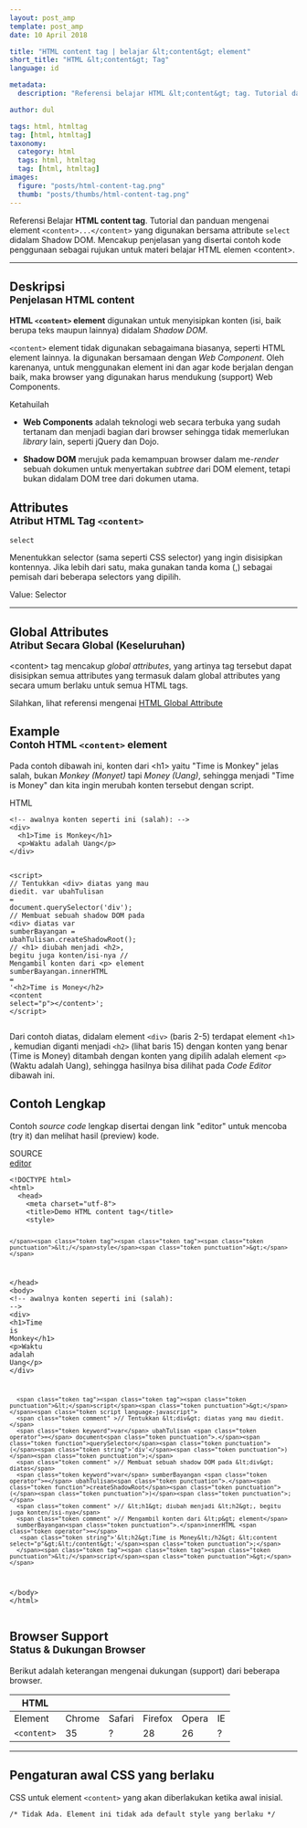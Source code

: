 ```yaml
---
layout: post_amp
template: post_amp
date: 10 April 2018

title: "HTML content tag | belajar &lt;content&gt; element"
short_title: "HTML &lt;content&gt; Tag"
language: id

metadata:
  description: "Referensi belajar HTML &lt;content&gt; tag. Tutorial dan panduan mengenai element &lt;content&gt;..&lt;/content&gt;, penjelasan dengan contoh kode penggunaan sebagai referensi belajar HTML &lt;content&gt;"

author: dul

tags: html, htmltag
tag: [html, htmltag]
taxonomy:
  category: html
  tags: html, htmltag
  tag: [html, htmltag]
images:
  figure: "posts/html-content-tag.png"
  thumb: "posts/thumbs/html-content-tag.png"
---
```

<p class="text-muted">
    Referensi Belajar <strong>HTML content tag</strong>. Tutorial dan panduan mengenai element <code>&lt;content&gt;...&lt;/content&gt;</code> yang digunakan bersama attribute <code>select</code> didalam Shadow DOM. Mencakup penjelasan yang disertai contoh kode penggunaan sebagai rujukan untuk materi belajar HTML <span lang="id">elemen</span> &lt;content&gt;.
</p>
<hr class="uk-article-divider">

<h2 class="title-sub bd-danger bd-left bd-left-only">Deskripsi <br>
    <small>Penjelasan HTML <span class="highlight">content</span></small>
</h2>
<p>
  <strong>HTML <code>&lt;content&gt;</code> element</strong> digunakan untuk menyisipkan konten (isi, baik berupa teks maupun lainnya) didalam <em>Shadow DOM</em>.
</p>
<p><code>&lt;content&gt;</code> element tidak digunakan sebagaimana biasanya, seperti HTML element lainnya. Ia digunakan bersamaan dengan <em>Web Component</em>. Oleh karenanya, untuk menggunakan element ini dan agar kode berjalan dengan baik, maka browser yang digunakan harus mendukung (support) Web Components.</p>

<div class="icard">
  <div class="icard-heading clearfix co-wh bg-primary">
    <div class="icard-bar bar-lg">
      <div class="icard-bar-left pull-left">
        <i class="fa fa-info-circle" aria-hidden="true"></i>
        <span>Ketahuilah</span>
      </div>
    </div>
  </div>
  <div class="icard-body bg-primary2">
<ul class="uk-text-left">
  <li>
    <p><strong>Web Components</strong> adalah teknologi web secara terbuka yang sudah tertanam dan menjadi bagian dari browser sehingga tidak memerlukan <em>library</em> lain, seperti jQuery dan Dojo.</p>
  </li>
  <li><strong>Shadow DOM</strong> merujuk pada kemampuan browser dalam me-<em>render</em> sebuah dokumen untuk menyertakan <em>subtree</em> dari DOM element, tetapi bukan didalam DOM tree dari dokumen utama.</li>

</ul>
  </div>
</div>

<!-- Attribute  -->
<section id="attribute">
  <h2 class="title-sub bd-danger bd-left bd-left-only">Attributes <br>
    <small>Atribut HTML Tag <code>&lt;content&gt;</code></small>
  </h2>
<div class="icard bg-gr3 bd-primary bd-top bd-top-only">
<div class="icard-heading clearfix co-wh bg-gr2">
   <div class="icard-bar"><div class="icard-bar-left pull-left"><span><code class="txt-lg">select</code></span></div></div></div><div class="icard-body icode itheme">
        <p>Menentukkan selector (sama seperti CSS selector) yang ingin disisipkan kontennya. Jika lebih dari satu, maka gunakan tanda koma (,) sebagai pemisah dari beberapa selectors yang dipilih. </p>
        <div class="icard-footer clearfix bg-gr2 icode itheme">
          <p>Value: Selector</p>
        </div>
    </div>
  </div>
</section>

<hr class="uk-article-divider">
<!-- Global Attributes -->
<section id="global-attribute">
  <h2 class="title-sub bd-danger bd-left bd-left-only">Global Attributes <br>
    <small>Atribut Secara Global (Keseluruhan)</small>
  </h2>
    <div class="">
        <p>&lt;content&gt; tag mencakup <em>global attributes</em>, yang artinya tag tersebut dapat disisipkan semua attributes yang termasuk dalam global attributes yang secara umum berlaku untuk semua HTML tags.</p>
        <div class="footer-callout info">
          <p>Silahkan, lihat referensi mengenai <a href="/tutorial/html/html-global-attribute.html">HTML Global Attribute</a></p>
        </div>
    </div>
</section>


<!-- Example -->
<section id="example">
  <h2 class="title-sub bd-danger bd-left bd-left-only">Example<br>
    <small>Contoh HTML <code>&lt;content&gt;</code> element</small>
  </h2>
  <p>Pada contoh dibawah ini, konten dari &lt;h1&gt; yaitu "Time is <span class="text-danger">Monkey</span>" jelas salah, bukan <em>Monkey (Monyet)</em> tapi <em>Money (Uang)</em>, sehingga menjadi "Time is Money" dan kita ingin merubah konten tersebut dengan script.</p>
  <div class="dul-block">
<!-- example HTML code -->
<div class="icard">
<div class="icard-heading clearfix co-wh bg-pi2">
<div class="icard-bar">
  <div class="icard-bar-left pull-left">
    <i class="fa fa-html5" aria-hidden="true"></i>
    <span>HTML</span>
  </div>
  
</div>
</div>
<div class="icard-body icode itheme">
<pre class="prettyprint linenums line-numbers highlight language-markup" data-line="15"><code data-language="html" class="html  language-markup"><span class="token comment" >&lt;!-- awalnya konten seperti ini (salah): --&gt;</span>
<span class="token tag"><span class="token tag"><span class="token punctuation">&lt;</span>div</span><span class="token punctuation">&gt;</span></span>
  <span class="token tag"><span class="token tag"><span class="token punctuation">&lt;</span>h1</span><span class="token punctuation">&gt;</span></span>Time is Monkey<span class="token tag"><span class="token tag"><span class="token punctuation">&lt;/</span>h1</span><span class="token punctuation">&gt;</span></span>
  <span class="token tag"><span class="token tag"><span class="token punctuation">&lt;</span>p</span><span class="token punctuation">&gt;</span></span>Waktu adalah Uang<span class="token tag"><span class="token tag"><span class="token punctuation">&lt;/</span>p</span><span class="token punctuation">&gt;</span></span>
<span class="token tag"><span class="token tag"><span class="token punctuation">&lt;/</span>div</span><span class="token punctuation">&gt;</span></span>

<span class="token tag"><span class="token tag"><span class="token punctuation">&lt;</span>script</span><span class="token punctuation">&gt;</span></span><span class="token script language-javascript">
<span class="token comment" >// Tentukkan &lt;div&gt; diatas yang mau diedit.</span>
<span class="token keyword">var</span> ubahTulisan <span class="token operator">=</span> document<span class="token punctuation">.</span><span class="token function">querySelector</span><span class="token punctuation">(</span><span class="token string">'div'</span><span class="token punctuation">)</span><span class="token punctuation">;</span>
<span class="token comment" >// Membuat sebuah shadow DOM pada &lt;div&gt; diatas</span>
<span class="token keyword">var</span> sumberBayangan <span class="token operator">=</span> ubahTulisan<span class="token punctuation">.</span><span class="token function">createShadowRoot</span><span class="token punctuation">(</span><span class="token punctuation">)</span><span class="token punctuation">;</span>
<span class="token comment" >// &lt;h1&gt; diubah menjadi &lt;h2&gt;, begitu juga konten/isi-nya</span>
<span class="token comment" >// Mengambil konten dari &lt;p&gt; element</span>
sumberBayangan<span class="token punctuation">.</span>innerHTML <span class="token operator">=</span>
<span class="token string">'&lt;h2&gt;Time is Money&lt;/h2&gt; &lt;content select="p"&gt;&lt;/content&gt;'</span><span class="token punctuation">;</span>
</span><span class="token tag"><span class="token tag"><span class="token punctuation">&lt;/</span>script</span><span class="token punctuation">&gt;</span></span><span aria-hidden="true" class="line-numbers-rows"><span></span><span></span><span></span><span></span><span></span><span></span><span></span><span></span><span></span><span></span><span></span><span></span><span></span><span></span><span></span><span></span></span></code>
</pre>
</div>
</div>
<p>Dari contoh diatas, didalam element <code>&lt;div&gt;</code> (baris 2-5) terdapat element <code>&lt;h1&gt;</code> , kemudian diganti menjadi <code>&lt;h2&gt;</code> (lihat baris 15) dengan konten yang benar (Time is Money) ditambah dengan konten yang dipilih adalah element <code>&lt;p&gt;</code> (Waktu adalah Uang), sehingga hasilnya bisa dilihat pada <em>Code Editor</em> dibawah ini.</p>
  </div>
</section>
<h2 class="title-sub bd-danger bd-left bd-left-only">Contoh Lengkap
</h2>
<p>Contoh <em>source code</em> lengkap disertai dengan link  &quot;editor&quot; untuk mencoba (try it) dan melihat hasil (preview) kode.</p>
<div class="icard">
  <div class="icard-heading clearfix co-wh bg-pi2">
    <div class="icard-bar">
      <div class="icard-bar-left pull-left">
        <i class="fa fa-html5" aria-hidden="true"></i>
        <span>SOURCE</span>
      </div>
      <div class="icard-bar-right pull-right">
        <a href="/example/html/tag/content.html" target="_blank"><span>editor</span><i class="fa fa-external-link"></i></a>
      </div>
    </div>
  </div>
  <div class="icard-body icode itheme bg-gr3">
<pre class="prettyprint highlight max-height language-markup"><code data-language="html" class="inline  language-markup"><span class="token doctype">&lt;!DOCTYPE html&gt;</span>
<span class="token tag"><span class="token tag"><span class="token punctuation">&lt;</span>html</span><span class="token punctuation">&gt;</span></span>
  <span class="token tag"><span class="token tag"><span class="token punctuation">&lt;</span>head</span><span class="token punctuation">&gt;</span></span>
    <span class="token tag"><span class="token tag"><span class="token punctuation">&lt;</span>meta</span> <span class="token attr-name">charset</span><span class="token attr-value"><span class="token punctuation">=</span><span class="token punctuation">"</span>utf-8<span class="token punctuation">"</span></span><span class="token punctuation">&gt;</span></span>
    <span class="token tag"><span class="token tag"><span class="token punctuation">&lt;</span>title</span><span class="token punctuation">&gt;</span></span>Demo HTML content tag<span class="token tag"><span class="token tag"><span class="token punctuation">&lt;/</span>title</span><span class="token punctuation">&gt;</span></span>
    <span class="token tag"><span class="token tag"><span class="token punctuation">&lt;</span>style</span><span class="token punctuation">&gt;</span></span><span class="token style language-css">

    </span><span class="token tag"><span class="token tag"><span class="token punctuation">&lt;/</span>style</span><span class="token punctuation">&gt;</span></span>
  <span class="token tag"><span class="token tag"><span class="token punctuation">&lt;/</span>head</span><span class="token punctuation">&gt;</span></span>
  <span class="token tag"><span class="token tag"><span class="token punctuation">&lt;</span>body</span><span class="token punctuation">&gt;</span></span>
    <span class="token comment" >&lt;!-- awalnya konten seperti ini (salah): --&gt;</span>
      <span class="token tag"><span class="token tag"><span class="token punctuation">&lt;</span>div</span><span class="token punctuation">&gt;</span></span>
        <span class="token tag"><span class="token tag"><span class="token punctuation">&lt;</span>h1</span><span class="token punctuation">&gt;</span></span>Time is Monkey<span class="token tag"><span class="token tag"><span class="token punctuation">&lt;/</span>h1</span><span class="token punctuation">&gt;</span></span>
        <span class="token tag"><span class="token tag"><span class="token punctuation">&lt;</span>p</span><span class="token punctuation">&gt;</span></span>Waktu adalah Uang<span class="token tag"><span class="token tag"><span class="token punctuation">&lt;/</span>p</span><span class="token punctuation">&gt;</span></span>
      <span class="token tag"><span class="token tag"><span class="token punctuation">&lt;/</span>div</span><span class="token punctuation">&gt;</span></span>

      <span class="token tag"><span class="token tag"><span class="token punctuation">&lt;</span>script</span><span class="token punctuation">&gt;</span></span><span class="token script language-javascript">
      <span class="token comment" >// Tentukkan &lt;div&gt; diatas yang mau diedit.</span>
      <span class="token keyword">var</span> ubahTulisan <span class="token operator">=</span> document<span class="token punctuation">.</span><span class="token function">querySelector</span><span class="token punctuation">(</span><span class="token string">'div'</span><span class="token punctuation">)</span><span class="token punctuation">;</span>
      <span class="token comment" >// Membuat sebuah shadow DOM pada &lt;div&gt; diatas</span>
      <span class="token keyword">var</span> sumberBayangan <span class="token operator">=</span> ubahTulisan<span class="token punctuation">.</span><span class="token function">createShadowRoot</span><span class="token punctuation">(</span><span class="token punctuation">)</span><span class="token punctuation">;</span>
      <span class="token comment" >// &lt;h1&gt; diubah menjadi &lt;h2&gt;, begitu juga konten/isi-nya</span>
      <span class="token comment" >// Mengambil konten dari &lt;p&gt; element</span>
      sumberBayangan<span class="token punctuation">.</span>innerHTML <span class="token operator">=</span>
       <span class="token string">'&lt;h2&gt;Time is Money&lt;/h2&gt; &lt;content select="p"&gt;&lt;/content&gt;'</span><span class="token punctuation">;</span>
      </span><span class="token tag"><span class="token tag"><span class="token punctuation">&lt;/</span>script</span><span class="token punctuation">&gt;</span></span>
  <span class="token tag"><span class="token tag"><span class="token punctuation">&lt;/</span>body</span><span class="token punctuation">&gt;</span></span>
<span class="token tag"><span class="token tag"><span class="token punctuation">&lt;/</span>html</span><span class="token punctuation">&gt;</span></span></code>
</pre>
  </div>
</div>

<!-- Article Aside -->

<!-- Browser Support -->
<aside id="browser">
<h2 class="title-sub bd-danger bd-left bd-left-only">Browser Support <br>
  <small>Status &amp; Dukungan Browser </small>
</h2>
<p>Berikut adalah keterangan mengenai dukungan (support) dari beberapa browser.</p>
<div class="table-responsive uk-overflow-container">
  <table class="table uk-table uk-text-nowrap full-width">
        <thead>
          <tr>
            <th>HTML</th>
            <th title="Chrome"><i class="fa fa-chrome fa fa-lg"></i></th>
            <th title="Safari"><i class="fa fa-safari fa fa-lg"></i></th>
            <th title="Firefox"><i class="fa fa-firefox fa fa-lg"></i></th>
            <th title="Opera"><i class="fa fa-opera fa fa-lg"></i></th>
            <th title="Internet Explorer"><i class="fa fa-internet-explorer fa fa-lg"></i></th>
          </tr>
        </thead>
        <tbody>
          <tr>
            <td>Element</td>
            <td>Chrome</td>
            <td>Safari</td>
            <td>Firefox</td>
            <td>Opera</td>
            <td>IE</td>
          </tr>
          <tr>
            <td><code>&lt;content&gt;</code></td>
          <td class="success">35</td>
          <td class="danger">?</td>
          <td class="success">28</td>
          <td class="success">26</td>
          <td class="danger">?</td>
          </tr>
        </tbody>
  </table>
</div>

<hr class="uk-article-divider">
<!-- Default CSS -->
<div class="dul-block">
  <h2 class="title-sub bd-danger bd-left bd-left-only">Pengaturan awal CSS yang berlaku&nbsp;</h2>
  <p>CSS untuk element <code>&lt;content&gt;</code> yang akan diberlakukan ketika awal inisial.</p>
  <div class="icode itheme css">
    <pre class="prettyprint highlight language-css"><code data-language="css" class=" inline language-css"><span class="token comment" >/* Tidak Ada. Element ini tidak ada default style yang berlaku */</span></code></pre>
</div>
</div>
</aside>